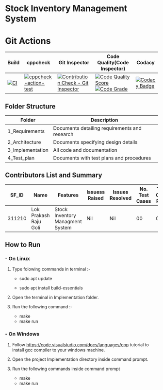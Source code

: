 # Stock Inventory Management System



# Git Actions
|Build	|cppcheck	|Git Inspector	|Code Quality(Code Inspector)|Codacy|
|-------|-----------|---------------|---------------------------|------|
|[![CI](https://github.com/LPR1234/Mini/actions/workflows/main.yml/badge.svg)](https://github.com/LPR1234/Mini/actions/workflows/main.yml)|[![cppcheck-action-test](https://github.com/LPR1234/Mini/actions/workflows/cppcheck.yml/badge.svg)](https://github.com/LPR1234/Mini/actions/workflows/cppcheck.yml)|[![Contribution Check - Git Inspector](https://github.com/LPR1234/Mini/actions/workflows/gitinspector.yml/badge.svg)](https://github.com/LPR1234/Mini/actions/workflows/gitinspector.yml)|[![Code Quality Score](https://www.code-inspector.com/project/25151/score/svg)](https://frontend.code-inspector.com/project/25151/dashboard)[![Code Grade](https://www.code-inspector.com/project/25151/status/svg)](https://frontend.code-inspector.com/project/25151/dashboard)|[![Codacy Badge](https://app.codacy.com/project/badge/Grade/a5d7d633317647b2b8ccbb709f236ff5)](https://www.codacy.com/gh/LPR1234/Mini/dashboard?utm_source=github.com&amp;utm_medium=referral&amp;utm_content=LPR1234/Mini&amp;utm_campaign=Badge_Grade)|



## Folder Structure
| **Folder**	|**Description**|
|----------|----------|
| 1_Requirements 	|Documents detailing requirements and research|
| 2_Architecture	|Documents specifying design details|
| 3_Implementation	|All code and documentation|
| 4_Test_plan	|Documents with test plans and procedures|

## Contributors List and Summary

|SF_ID|	Name	|Features|	Issuess Raised	|Issues Resolved	|No. Test Cases	|Test Case Pass|
|------|------------|--------|------------------|-------------------|---------------|--------------|
|311210|    Lok Prakash Raju Goli |Stock Inventory Managment System	|Nil	|Nil	|00	|00|

## How to Run
### - On Linux
1. Type folowing commands in terminal :-

    - sudo apt update
  
    - sudo apt install build-essentials

2. Open the terminal in Implementation folder.

3. Run the following command :-

    - make
    - make run
    
### - On Windows

1. Follow https://code.visualstudio.com/docs/languages/cpp tutorial to install gcc compiler to your windows machine.

2. Open the project Implementation directory inside command prompt.

3. Run the following commands inside command prompt

   - make
   - make run
